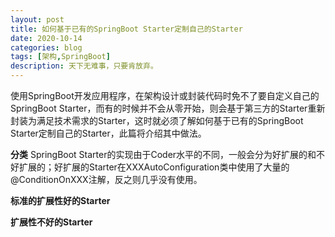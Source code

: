 ```yaml
---
layout: post
title: 如何基于已有的SpringBoot Starter定制自己的Starter
date: 2020-10-14
categories: blog
tags: [架构,SpringBoot]
description: 天下无难事，只要肯放弃。
---
```


使用SpringBoot开发应用程序，在架构设计或封装代码时免不了要自定义自己的SpringBoot Starter，而有的时候并不会从零开始，则会基于第三方的Starter重新封装为满足技术需求的Starter，这时就必须了解如何基于已有的SpringBoot Starter定制自己的Starter，此篇将介绍其中做法。

**分类**
SpringBoot Starter的实现由于Coder水平的不同，一般会分为好扩展的和不好扩展的；好扩展的Starter在XXXAutoConfiguration类中使用了大量的@ConditionOnXXX注解，反之则几乎没有使用。

**标准的扩展性好的Starter**


**扩展性不好的Starter**
